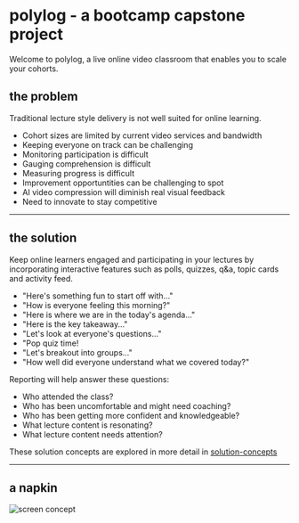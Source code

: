 # polylog - a bootcamp capstone project

Welcome to polylog, a live online video classroom that enables you to scale your cohorts.


## the problem
Traditional lecture style delivery is not well suited for online learning.
* Cohort sizes are limited by current video services and bandwidth
* Keeping everyone on track can be challenging
* Monitoring participation is difficult
* Gauging comprehension is difficult
* Measuring progress is difficult
* Improvement opportuntities can be challenging to spot
* AI video compression will diminish real visual feedback
* Need to innovate to stay competitive

---
## the solution
Keep online learners engaged and participating in your lectures by incorporating interactive features such as polls, quizzes, q&a, topic cards and activity feed.

* "Here's something fun to start off with..."
* "How is everyone feeling this morning?"
* "Here is where we are in the today's agenda..."
* "Here is the key takeaway..."
* "Let's look at everyone's questions..."
* "Pop quiz time!
* "Let's breakout into groups..."
* "How well did everyone understand what we covered today?"

Reporting will help answer these questions:
* Who attended the class?
* Who has been uncomfortable and might need coaching?
* Who has been getting more confident and knowledgeable?
* What lecture content is resonating?
* What lecture content needs attention?

These solution concepts are explored in more detail in [solution-concepts](./docs/solution-concepts.md)

---
## a napkin
![screen concept](polylog-screen-concept.png)
